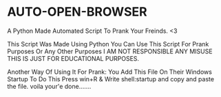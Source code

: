 # AUTO-OPEN-BROWSER
A Python Made Automated  Script To Prank Your Freinds. &lt;3

This Script Was Made Using Python You Can Use This Script For Prank Purposes Or Any Other Purposes
I AM NOT RESPONSIBLE ANY MISUSE THIS IS JUST FOR EDUCATIONAL PURPOSES.

Another Way Of Using It For Prank:
You Add This File On Their Windows Startup
To Do This Press win+R & Write shell:startup and copy and paste the file.
voila your'e done.......

